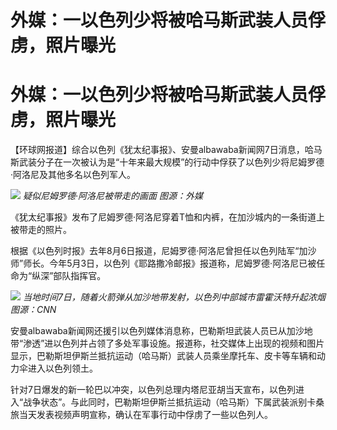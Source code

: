 # 外媒：一以色列少将被哈马斯武装人员俘虏，照片曝光

# 外媒：一以色列少将被哈马斯武装人员俘虏，照片曝光

【环球网报道】综合以色列《犹太纪事报》、安曼albawaba新闻网7日消息，哈马斯武装分子在一次被认为是“十年来最大规模”的行动中俘获了以色列少将尼姆罗德·阿洛尼及其他多名以色列军人。

![](https://inews.gtimg.com/om_bt/OfrV6zR7u-T7mNqg2fGvfXT4QliKwSp8y8pcFrqmZzXPEAA/1000)
_疑似尼姆罗德·阿洛尼被带走的画面 图源：外媒_

《犹太纪事报》发布了尼姆罗德·阿洛尼穿着T恤和内裤，在加沙城内的一条街道上被带走的照片。

根据《以色列时报》去年8月6日报道，尼姆罗德·阿洛尼曾担任以色列陆军“加沙师”师长。今年5月3日，以色列《耶路撒冷邮报》报道称，尼姆罗德·阿洛尼已被任命为“纵深”部队指挥官。

![](https://inews.gtimg.com/om_bt/OqRBkY7ZD590oRyxI8LVi7ZR7QDUWrxjfQ5PvGjwHJIzQAA/1000)
_当地时间7日，随着火箭弹从加沙地带发射，以色列中部城市雷霍沃特升起浓烟 图源：CNN_

安曼albawaba新闻网还援引以色列媒体消息称，巴勒斯坦武装人员已从加沙地带“渗透”进以色列并占领了多处军事设施。报道称，社交媒体上出现的视频和图片显示，巴勒斯坦伊斯兰抵抗运动（哈马斯）武装人员乘坐摩托车、皮卡等车辆和动力伞进入以色列领土。

针对7日爆发的新一轮巴以冲突，以色列总理内塔尼亚胡当天宣布，以色列进入“战争状态”。与此同时，巴勒斯坦伊斯兰抵抗运动（哈马斯）下属武装派别卡桑旅当天发表视频声明宣称，确认在军事行动中俘虏了一些以色列人。

